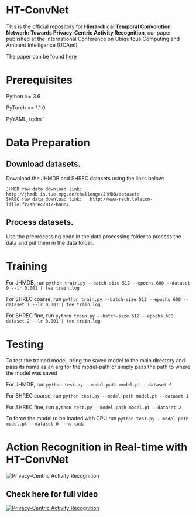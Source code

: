 # HT-ConvNet
This is the official repository for **Hierarchical Temporal Convolution Network: Towards Privacy-Centric Activity Recognition**, our paper published at the International Conference on Ubiquitous Computing and Ambient Intelligence (UCAmI)

The paper can be found [here](https://doi.org/10.1007/978-3-031-77571-0_33)

# Prerequisites
Python >= 3.6

PyTorch >= 1.1.0

PyYAML, tqdm
`
# Data Preparation

## Download datasets.
Download the JHMDB and SHREC datasets using the links below:
```
JHMDB raw data download link:   http://jhmdb.is.tue.mpg.de/challenge/JHMDB/datasets
SHREC raw data download link:   http://www-rech.telecom-lille.fr/shrec2017-hand/
```

## Process datasets.
Use the preprocessing code in the data processing folder to process the data and put them in the data folder. 

# Training

For JHMDB, run `python train.py --batch-size 512 --epochs 600 --dataset 0 --lr 0.001 | tee train.log`

For SHREC coarse, run `python train.py --batch-size 512 --epochs 600 --dataset 1 --lr 0.001 | tee train.log`

For SHREC fine, run `python train.py --batch-size 512 --epochs 600 dataset 2 --lr 0.001 | tee train.log`

# Testing

To test the trained model, bring the saved model to the main directory and pass its name as an arg for the model-path or simply pass the path to where the model was saved

For JHMDB, run `python test.py --model-path model.pt --dataset 0`

For SHREC coarse, run `python test.py --model-path model.pt --dataset 1`

For SHREC fine, run `python test.py --model-path model.pt --dataset 2`

To force the model to be loaded with CPU run `python test.py --model-path model.pt --dataset 0 --no-cuda`

# Action Recognition in Real-time with HT-ConvNet

![Privacy-Centric Activity Recognition](https://github.com/user-attachments/assets/6ee5d4a8-7afb-4aab-a175-29f745f97dd6)


## Check here for full video

[![Privacy-Centric Activity Recognition](https://img.youtube.com/vi/FExfkhTpHJA/0.jpg)](https://www.youtube.com/watch?v=FExfkhTpHJA)



